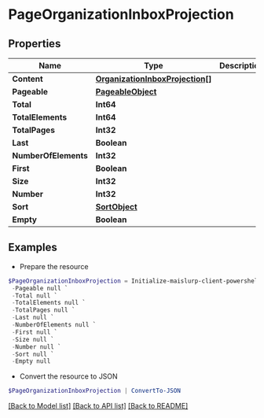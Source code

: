 # PageOrganizationInboxProjection
## Properties

Name | Type | Description | Notes
------------ | ------------- | ------------- | -------------
**Content** | [**OrganizationInboxProjection[]**](OrganizationInboxProjection) |  | [optional] 
**Pageable** | [**PageableObject**](PageableObject) |  | [optional] 
**Total** | **Int64** |  | [optional] 
**TotalElements** | **Int64** |  | [optional] 
**TotalPages** | **Int32** |  | [optional] 
**Last** | **Boolean** |  | [optional] 
**NumberOfElements** | **Int32** |  | [optional] 
**First** | **Boolean** |  | [optional] 
**Size** | **Int32** |  | [optional] 
**Number** | **Int32** |  | [optional] 
**Sort** | [**SortObject**](SortObject) |  | [optional] 
**Empty** | **Boolean** |  | [optional] 

## Examples

- Prepare the resource
```powershell
$PageOrganizationInboxProjection = Initialize-maislurp-client-powershellPageOrganizationInboxProjection  -Content null `
 -Pageable null `
 -Total null `
 -TotalElements null `
 -TotalPages null `
 -Last null `
 -NumberOfElements null `
 -First null `
 -Size null `
 -Number null `
 -Sort null `
 -Empty null
```

- Convert the resource to JSON
```powershell
$PageOrganizationInboxProjection | ConvertTo-JSON
```

[[Back to Model list]](../README#documentation-for-models) [[Back to API list]](../README#documentation-for-api-endpoints) [[Back to README]](../README)

